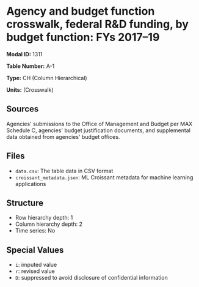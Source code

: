 # Agency and budget function crosswalk, federal R&D funding, by budget function: FYs 2017–19

**Modal ID:** 1311

**Table Number:** A-1

**Type:** CH (Column Hierarchical)

**Units:** (Crosswalk)

## Sources

Agencies' submissions to the Office of Management and Budget per MAX Schedule C, agencies' budget justification documents, and supplemental data obtained from agencies' budget offices.

## Files

- `data.csv`: The table data in CSV format
- `croissant_metadata.json`: ML Croissant metadata for machine learning applications

## Structure

- Row hierarchy depth: 1
- Column hierarchy depth: 2
- Time series: No

## Special Values

- `i`: imputed value
- `r`: revised value
- `D`: suppressed to avoid disclosure of confidential information
